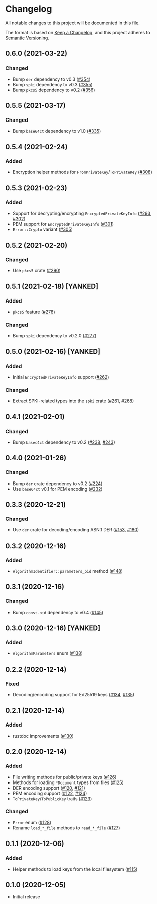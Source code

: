 # Changelog
All notable changes to this project will be documented in this file.

The format is based on [Keep a Changelog](https://keepachangelog.com/en/1.0.0/),
and this project adheres to [Semantic Versioning](https://semver.org/spec/v2.0.0.html).

## 0.6.0 (2021-03-22)
### Changed
- Bump `der` dependency to v0.3 ([#354])
- Bump `spki` dependency to v0.3 ([#355])
- Bump `pkcs5` dependency to v0.2 ([#356])

[#354]: https://github.com/RustCrypto/utils/pull/354
[#355]: https://github.com/RustCrypto/utils/pull/355
[#356]: https://github.com/RustCrypto/utils/pull/356

## 0.5.5 (2021-03-17)
### Changed
- Bump `base64ct` dependency to v1.0 ([#335])

[#335]: https://github.com/RustCrypto/utils/pull/335

## 0.5.4 (2021-02-24)
### Added
- Encryption helper methods for `FromPrivateKey`/`ToPrivateKey` ([#308])

[#308]: https://github.com/RustCrypto/utils/pull/308

## 0.5.3 (2021-02-23)
### Added
- Support for decrypting/encrypting `EncryptedPrivateKeyInfo` ([#293], [#302])
- PEM support for `EncryptedPrivateKeyInfo` ([#301])
- `Error::Crypto` variant ([#305])

[#293]: https://github.com/RustCrypto/utils/pull/293
[#301]: https://github.com/RustCrypto/utils/pull/301
[#302]: https://github.com/RustCrypto/utils/pull/302
[#305]: https://github.com/RustCrypto/utils/pull/305

## 0.5.2 (2021-02-20)
### Changed
- Use `pkcs5` crate ([#290])

[#290]: https://github.com/RustCrypto/utils/pull/290

## 0.5.1 (2021-02-18) [YANKED]
### Added
- `pkcs5` feature ([#278])

### Changed
- Bump `spki` dependency to v0.2.0 ([#277])

[#277]: https://github.com/RustCrypto/utils/pull/277
[#278]: https://github.com/RustCrypto/utils/pull/278

## 0.5.0 (2021-02-16) [YANKED]
### Added
- Initial `EncryptedPrivateKeyInfo` support ([#262])

### Changed
- Extract SPKI-related types into the `spki` crate ([#261], [#268])

[#261]: https://github.com/RustCrypto/utils/pull/261
[#262]: https://github.com/RustCrypto/utils/pull/262
[#268]: https://github.com/RustCrypto/utils/pull/268

## 0.4.1 (2021-02-01)
### Changed
- Bump `basec4ct` dependency to v0.2 ([#238], [#243])

[#238]: https://github.com/RustCrypto/utils/pull/238
[#243]: https://github.com/RustCrypto/utils/pull/243

## 0.4.0 (2021-01-26)
### Changed
- Bump `der` crate dependency to v0.2 ([#224])
- Use `base64ct` v0.1 for PEM encoding ([#232])

[#224]: https://github.com/RustCrypto/utils/pull/224
[#232]: https://github.com/RustCrypto/utils/pull/232

## 0.3.3 (2020-12-21)
### Changed
- Use `der` crate for decoding/encoding ASN.1 DER ([#153], [#180])

[#153]: https://github.com/RustCrypto/utils/pull/153
[#180]: https://github.com/RustCrypto/utils/pull/180

## 0.3.2 (2020-12-16)
### Added
- `AlgorithmIdentifier::parameters_oid` method ([#148])

[#148]: https://github.com/RustCrypto/utils/pull/148

## 0.3.1 (2020-12-16)
### Changed
- Bump `const-oid` dependency to v0.4 ([#145])

[#145]: https://github.com/RustCrypto/utils/pull/145

## 0.3.0 (2020-12-16) [YANKED]
### Added
- `AlgorithmParameters` enum ([#138])

[#138]: https://github.com/RustCrypto/utils/pull/138

## 0.2.2 (2020-12-14)
### Fixed
- Decoding/encoding support for Ed25519 keys ([#134], [#135])

[#134]: https://github.com/RustCrypto/utils/pull/134
[#135]: https://github.com/RustCrypto/utils/pull/135

## 0.2.1 (2020-12-14)
### Added
- rustdoc improvements ([#130])

[#130]: https://github.com/RustCrypto/utils/pull/130

## 0.2.0 (2020-12-14)
### Added
- File writing methods for public/private keys ([#126])
- Methods for loading `*Document` types from files ([#125])
- DER encoding support ([#120], [#121])
- PEM encoding support ([#122], [#124])
- `ToPrivateKey`/`ToPublicKey` traits ([#123])

### Changed
- `Error` enum ([#128])
- Rename `load_*_file` methods to `read_*_file` ([#127])

[#128]: https://github.com/RustCrypto/utils/pull/128
[#127]: https://github.com/RustCrypto/utils/pull/127
[#126]: https://github.com/RustCrypto/utils/pull/126
[#125]: https://github.com/RustCrypto/utils/pull/125
[#124]: https://github.com/RustCrypto/utils/pull/124
[#123]: https://github.com/RustCrypto/utils/pull/123
[#122]: https://github.com/RustCrypto/utils/pull/122
[#121]: https://github.com/RustCrypto/utils/pull/121
[#120]: https://github.com/RustCrypto/utils/pull/120

## 0.1.1 (2020-12-06)
### Added
- Helper methods to load keys from the local filesystem ([#115])

[#115]: https://github.com/RustCrypto/utils/pull/115

## 0.1.0 (2020-12-05)
- Initial release
